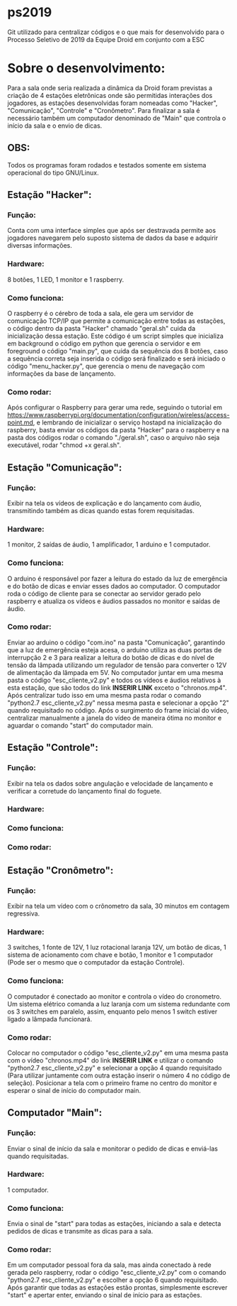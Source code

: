 # ps2019
Git utilizado para centralizar códigos e o que mais for desenvolvido para o Processo Seletivo de 2019 da Equipe Droid em conjunto com a ESC

# Sobre o desenvolvimento:
Para a sala onde seria realizada a dinâmica da Droid foram previstas a criação de 4 estações eletrônicas onde são permitidas interações dos jogadores, as estações desenvolvidas foram nomeadas como "Hacker", "Comunicação", "Controle" e "Cronômetro". Para finalizar a sala é necessário também um computador denominado de "Main" que controla o início da sala e o envio de dicas.

## OBS: 
Todos os programas foram rodados e testados somente em sistema operacional do tipo GNU/Linux.

## Estação "Hacker":
### Função:
Conta com uma interface simples que após ser destravada permite aos jogadores navegarem pelo suposto sistema de dados da base e adquirir diversas informações.

### Hardware:
8 botões, 1 LED, 1 monitor e 1 raspberry.

### Como funciona:
O raspberry é o cérebro de toda a sala, ele gera um servidor de comunicação TCP/IP que permite a comunicação entre todas as estações, o código dentro da pasta "Hacker" chamado "geral.sh" cuida da inicialização dessa estação. Este código é um script simples que inicializa em background o código em python que gerencia o servidor e em foreground o código "main.py", que cuida da sequência dos 8 botões, caso a sequência correta seja inserida o código será finalizado e será iniciado o código "menu_hacker.py", que gerencia o menu de navegação com informações da base de lançamento.

### Como rodar:
Após configurar o Raspberry para gerar uma rede, seguindo o tutorial em https://www.raspberrypi.org/documentation/configuration/wireless/access-point.md, e lembrando de inicializar o serviço hostapd na inicialização do raspberry, basta enviar os códigos da pasta "Hacker" para o raspberry e na pasta dos códigos rodar o comando "./geral.sh", caso o arquivo não seja executável, rodar "chmod +x geral.sh".

## Estação "Comunicação":
### Função:
Exibir na tela os vídeos de explicação e do lançamento com áudio, transmitindo também as dicas quando estas forem requisitadas.

### Hardware:
1 monitor, 2 saídas de áudio, 1 amplificador, 1 arduino e 1 computador.

### Como funciona:
O arduino é responsável por fazer a leitura do estado da luz de emergência e do botão de dicas e enviar esses dados ao computador. O computador roda o código de cliente para se conectar ao servidor gerado pelo raspberry e atualiza os vídeos e áudios passados no monitor e saídas de áudio.

### Como rodar:
Enviar ao arduino o código "com.ino" na pasta "Comunicação", garantindo que a luz de emergência esteja acesa, o arduino utiliza as duas portas de interrupção 2 e 3 para realizar a leitura do botão de dicas e do nível de tensão da lâmpada utilizando um regulador de tensão para converter o 12V de alimentação da lâmpada em 5V. No computador juntar em uma mesma pasta o código "esc_cliente_v2.py" e todos os vídeos e áudios relativos à esta estação, que são todos do link **INSERIR LINK** exceto o "chronos.mp4". Após centralizar tudo isso em uma mesma pasta rodar o comando "python2.7 esc_cliente_v2.py" nessa mesma pasta e selecionar a opção "2" quando requisitado no código. Após o surgimento do frame inicial do vídeo, centralizar manualmente a janela do vídeo de maneira ótima no monitor e aguardar o comando "start" do computador main.

## Estação "Controle":
### Função:
Exibir na tela os dados sobre angulação e velocidade de lançamento e verificar a corretude do lançamento final do foguete.

### Hardware:

### Como funciona:

### Como rodar:

## Estação "Cronômetro":
### Função:
Exibir na tela um vídeo com o crônometro da sala, 30 minutos em contagem regressiva.

### Hardware:
3 switches, 1 fonte de 12V, 1 luz rotacional laranja 12V, um botão de dicas, 1 sistema de acionamento com chave e botão, 1 monitor e 1 computador (Pode ser o mesmo que o computador da estação Controle).

### Como funciona:
O computador é conectado ao monitor e controla o vídeo do cronometro. Um sistema elétrico comanda a luz laranja com um sistema redundante com os 3 switches em paralelo, assim, enquanto pelo menos 1 switch estiver ligado a lâmpada funcionará. 

### Como rodar:
Colocar no computador o código "esc_cliente_v2.py" em uma mesma pasta com o vídeo "chronos.mp4" do link **INSERIR LINK** e utilizar o comando "python2.7 esc_cliente_v2.py" e selecionar a opção 4 quando requisitado (Para utilizar juntamente com outra estação inserir o número 4 no código de seleção). Posicionar a tela com o primeiro frame no centro do monitor e esperar o sinal de início do computador main.

## Computador "Main":
### Função:
Enviar o sinal de início da sala e monitorar o pedido de dicas e enviá-las quando requisitadas.

### Hardware:
1 computador.

### Como funciona:
Envia o sinal de "start" para todas as estações, iniciando a sala e detecta pedidos de dicas e transmite as dicas para a sala.

### Como rodar:
Em um computador pessoal fora da sala, mas ainda conectado à rede gerada pelo raspberry, rodar o código "esc_cliente_v2.py" com o comando "python2.7 esc_cliente_v2.py" e escolher a opção 6 quando requisitado. Após garantir que todas as estações estão prontas, simplesmente escrever "start" e apertar enter, enviando o sinal de início para as estações.
